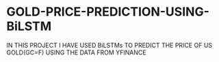 # GOLD-PRICE-PREDICTION-USING-BiLSTM
IN THIS PROJECT I HAVE USED BiLSTMs TO PREDICT THE PRICE OF US GOLD(GC=F) USING THE DATA FROM YFINANCE 
